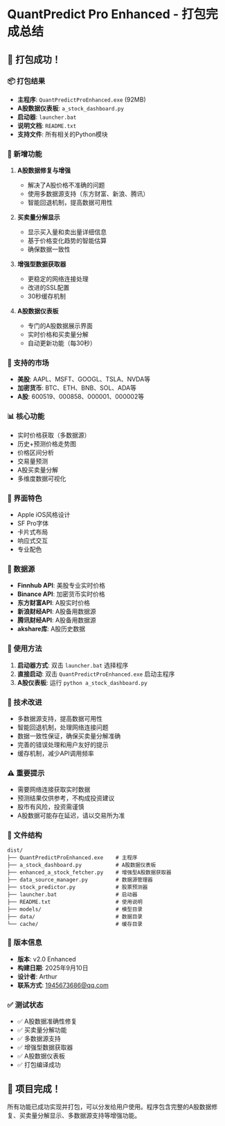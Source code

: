 # QuantPredict Pro Enhanced - 打包完成总结

## 🎉 打包成功！

### 📦 打包结果
- **主程序**: `QuantPredictProEnhanced.exe` (92MB)
- **A股数据仪表板**: `a_stock_dashboard.py`
- **启动器**: `launcher.bat`
- **说明文档**: `README.txt`
- **支持文件**: 所有相关的Python模块

### 🚀 新增功能
1. **A股数据修复与增强**
   - 解决了A股价格不准确的问题
   - 使用多数据源支持（东方财富、新浪、腾讯）
   - 智能回退机制，提高数据可用性

2. **买卖量分解显示**
   - 显示买入量和卖出量详细信息
   - 基于价格变化趋势的智能估算
   - 确保数据一致性

3. **增强型数据获取器**
   - 更稳定的网络连接处理
   - 改进的SSL配置
   - 30秒缓存机制

4. **A股数据仪表板**
   - 专门的A股数据展示界面
   - 实时价格和买卖量分解
   - 自动更新功能（每30秒）

### 🎯 支持的市场
- **美股**: AAPL、MSFT、GOOGL、TSLA、NVDA等
- **加密货币**: BTC、ETH、BNB、SOL、ADA等
- **A股**: 600519、000858、000001、000002等

### 📊 核心功能
- 实时价格获取（多数据源）
- 历史+预测价格走势图
- 价格区间分析
- 交易量预测
- A股买卖量分解
- 多维度数据可视化

### 🎨 界面特色
- Apple iOS风格设计
- SF Pro字体
- 卡片式布局
- 响应式交互
- 专业配色

### 📡 数据源
- **Finnhub API**: 美股专业实时价格
- **Binance API**: 加密货币实时价格
- **东方财富API**: A股实时价格
- **新浪财经API**: A股备用数据源
- **腾讯财经API**: A股备用数据源
- **akshare库**: A股历史数据

### 🚀 使用方法
1. **启动器方式**: 双击 `launcher.bat` 选择程序
2. **直接启动**: 双击 `QuantPredictProEnhanced.exe` 启动主程序
3. **A股仪表板**: 运行 `python a_stock_dashboard.py`

### 🔧 技术改进
- 多数据源支持，提高数据可用性
- 智能回退机制，处理网络连接问题
- 数据一致性保证，确保买卖量分解准确
- 完善的错误处理和用户友好的提示
- 缓存机制，减少API调用频率

### ⚠️ 重要提示
- 需要网络连接获取实时数据
- 预测结果仅供参考，不构成投资建议
- 股市有风险，投资需谨慎
- A股数据可能存在延迟，请以交易所为准

### 📁 文件结构
```
dist/
├── QuantPredictProEnhanced.exe    # 主程序
├── a_stock_dashboard.py           # A股数据仪表板
├── enhanced_a_stock_fetcher.py    # 增强型A股数据获取器
├── data_source_manager.py         # 数据源管理器
├── stock_predictor.py             # 股票预测器
├── launcher.bat                   # 启动器
├── README.txt                     # 使用说明
├── models/                        # 模型目录
├── data/                          # 数据目录
└── cache/                         # 缓存目录
```

### 🎯 版本信息
- **版本**: v2.0 Enhanced
- **构建日期**: 2025年9月10日
- **设计者**: Arthur
- **联系方式**: 1945673686@qq.com

### ✅ 测试状态
- ✅ A股数据准确性修复
- ✅ 买卖量分解功能
- ✅ 多数据源支持
- ✅ 增强型数据获取器
- ✅ A股数据仪表板
- ✅ 打包编译成功

## 🎉 项目完成！

所有功能已成功实现并打包，可以分发给用户使用。程序包含完整的A股数据修复、买卖量分解显示、多数据源支持等增强功能。